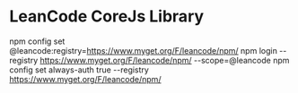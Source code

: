 LeanCode CoreJs Library
=====================


npm config set @leancode:registry=https://www.myget.org/F/leancode/npm/
npm login --registry https://www.myget.org/F/leancode/npm/ --scope=@leancode
npm config set always-auth true --registry https://www.myget.org/F/leancode/npm/